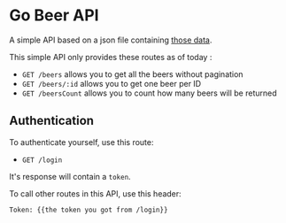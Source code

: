 Go Beer API
===========

A simple API based on a json file containing [those data](https://data.opendatasoft.com/explore/dataset/open-beer-database%40public-us/table/).

This simple API only provides these routes as of today :

- `GET /beers` allows you to get all the beers without pagination
- `GET /beers/:id` allows you to get one beer per ID
- `GET /beersCount` allows you to count how many beers will be returned

Authentication
--------------

To authenticate yourself, use this route:

- `GET /login`

It's response will contain a `token`.

To call other routes in this API, use this header:

```
Token: {{the token you got from /login}}
```
